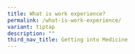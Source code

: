 ```yaml
---
title: What is work experience?
permalink: /what-is-work-experience/
variant: tiptap
description: ""
third_nav_title: Getting into Medicine
---
```

